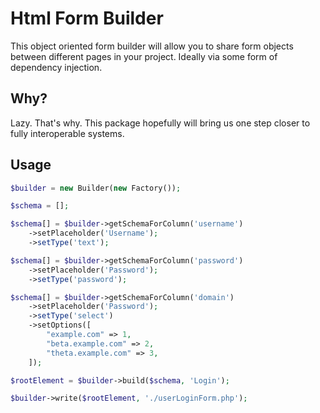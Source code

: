 # Html Form Builder

This object oriented form builder will allow you to share form objects between different pages in your project.
Ideally via some form of dependency injection.

## Why?

Lazy. That's why.
This package hopefully will bring us one step closer to fully interoperable systems.

## Usage

```php
$builder = new Builder(new Factory());

$schema = []; 

$schema[] = $builder->getSchemaForColumn('username')
    ->setPlaceholder('Username');
    ->setType('text');

$schema[] = $builder->getSchemaForColumn('password')
    ->setPlaceholder('Password');
    ->setType('password');

$schema[] = $builder->getSchemaForColumn('domain')
    ->setPlaceholder('Password');
    ->setType('select')
    ->setOptions([
        "example.com" => 1,
        "beta.example.com" => 2,
        "theta.example.com" => 3,
    ]);

$rootElement = $builder->build($schema, 'Login');

$builder->write($rootElement, './userLoginForm.php');
```